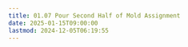 ```yaml
---
title: 01.07 Pour Second Half of Mold Assignment
date: 2025-01-15T09:00:00
lastmod: 2024-12-05T06:19:55
---
```

